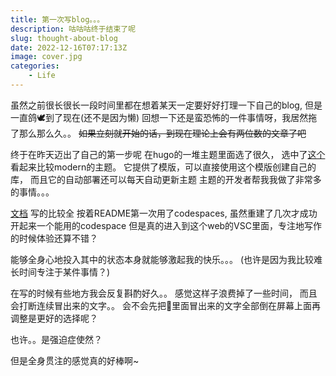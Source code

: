 ```yaml
---
title: 第一次写blog。。。
description: 咕咕咕终于结束了呢
slug: thought-about-blog
date: 2022-12-16T07:17:13Z
image: cover.jpg
categories:
    - Life
---
```


虽然之前很长很长一段时间里都在想着某天一定要好好打理一下自己的blog, 但是一直鸽🕊️到了现在(还不是因为懒)
回想一下还是蛮恐怖的一件事情呀，我居然拖了那么那么久。。
~~如果立刻就开始的话，到现在理论上会有两位数的文章了吧~~

终于在昨天迈出了自己的第一步呢
在hugo的一堆主题里面选了很久， 选中了[这个](https://stack.jimmycai.com/)看起来比较modern的主题。
它提供了模版，可以直接使用这个模版创建自己的库， 而且它的自动部署还可以每天自动更新主题
主题的开发者帮我我做了非常多的事情。。。

[文档](https://stack.jimmycai.com/guide/getting-started) 写的比较全
按着README第一次用了codespaces, 虽然重建了几次才成功开起来一个能用的codespace
但是真的进入到这个web的VSC里面，专注地写作的时候体验还算不错？

能够全身心地投入其中的状态本身就能够激起我的快乐。。。
(也许是因为我比较难长时间专注于某件事情？)

在写的时候有些地方我会反复斟酌好久。。
感觉这样子浪费掉了一些时间，
而且会打断连续冒出来的文字。。
会不会先把🧠里面冒出来的文字全部倒在屏幕上面再调整是更好的选择呢？

也许。。是强迫症使然？

但是全身贯注的感觉真的好棒啊~